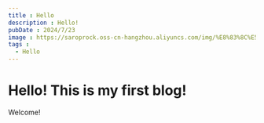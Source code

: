```yaml
---
title : Hello
description : Hello!
pubDate : 2024/7/23
image : https://saroprock.oss-cn-hangzhou.aliyuncs.com/img/%E8%83%8C%E5%8C%85%E9%97%AE%E9%A2%98.png
tags :
  - Hello
---
```


# Hello! This is my first blog!

Welcome!